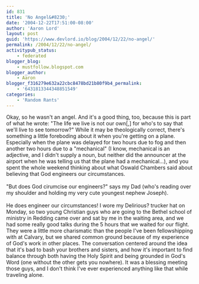 ```yaml
---
id: 831
title: 'No Angel&#8230;'
date: '2004-12-22T17:51:00-08:00'
author: 'Aaron Lord'
layout: post
guid: 'https://www.devlord.io/blog/2004/12/22/no-angel/'
permalink: /2004/12/22/no-angel/
activitypub_status:
    - federated
blogger_blog:
    - mustfollow.blogspot.com
blogger_author:
    - Aaron
blogger_f316279e632a22cbc8478bd21b80f9b4_permalink:
    - '6431813344348851549'
categories:
    - 'Random Rants'
---
```


Okay, so he wasn't an angel.  And it's a good thing, too, because this is part of what he wrote: "The life we live is not our own[,] for who's to say that we'll live to see tomorrow?"  While it may be theologically correct, there's something a little foreboding about it when you're getting on a plane.  Especially when the plane was delayed for two hours due to fog and then another two hours due to a "mechanical" (I know, mechanical is an adjective, and I didn't supply a noun, but neither did the announcer at the airport when he was telling us that the plane had a mechanical...), and you spent the whole weekend thinking about what Oswald Chambers said about believing that God engineers our circumstances.<br /><br />"But does God cirumcise our engineers?" says my Dad (who's reading over my shoulder and holding my very cute youngest nephew Joseph).<br /><br />He does engineer our circumstances!  I wore my Delirious? trucker hat on Monday, so two young Christian guys who are going to the Bethel school of ministry in Redding came over and sat by me in the waiting area, and we had some really good talks during the 5 hours that we waited for our flight.  They were a little more charismatic than the people I've been fellowshipping with at Calvary, but we shared common ground because of my experience of God's work in other places.  The conversation centered around the idea that it's bad to bash your brothers and sisters, and how it's important to find balance through both having the Holy Spirit and being grounded in God's Word (one without the other gets you nowhere).  It was a blessing meeting those guys, and I don't think I've ever experienced anything like that while traveling alone.<div class="blogger-post-footer"><img width='1' height='1' src='' alt='' /></div>